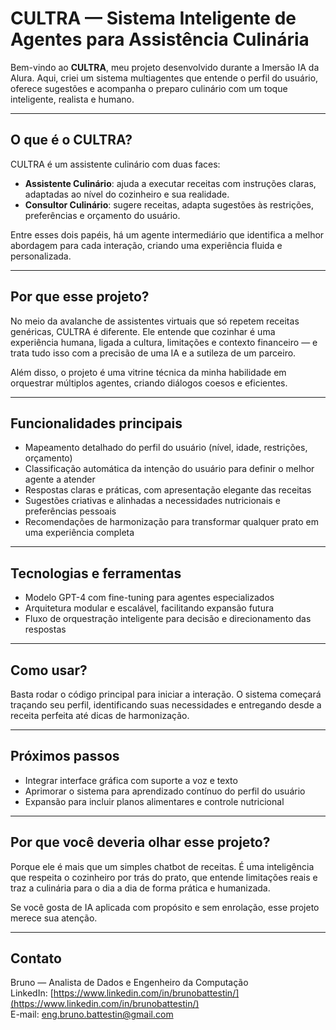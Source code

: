 # CULTRA — Sistema Inteligente de Agentes para Assistência Culinária

Bem-vindo ao **CULTRA**, meu projeto desenvolvido durante a Imersão IA da Alura. Aqui, criei um sistema multiagentes que entende o perfil do usuário, oferece sugestões e acompanha o preparo culinário com um toque inteligente, realista e humano.

---

## O que é o CULTRA?

CULTRA é um assistente culinário com duas faces:

- **Assistente Culinário**: ajuda a executar receitas com instruções claras, adaptadas ao nível do cozinheiro e sua realidade.  
- **Consultor Culinário**: sugere receitas, adapta sugestões às restrições, preferências e orçamento do usuário.

Entre esses dois papéis, há um agente intermediário que identifica a melhor abordagem para cada interação, criando uma experiência fluida e personalizada.

---

## Por que esse projeto?

No meio da avalanche de assistentes virtuais que só repetem receitas genéricas, CULTRA é diferente. Ele entende que cozinhar é uma experiência humana, ligada a cultura, limitações e contexto financeiro — e trata tudo isso com a precisão de uma IA e a sutileza de um parceiro.

Além disso, o projeto é uma vitrine técnica da minha habilidade em orquestrar múltiplos agentes, criando diálogos coesos e eficientes.

---

## Funcionalidades principais

- Mapeamento detalhado do perfil do usuário (nível, idade, restrições, orçamento)  
- Classificação automática da intenção do usuário para definir o melhor agente a atender  
- Respostas claras e práticas, com apresentação elegante das receitas  
- Sugestões criativas e alinhadas a necessidades nutricionais e preferências pessoais  
- Recomendações de harmonização para transformar qualquer prato em uma experiência completa  

---

## Tecnologias e ferramentas

- Modelo GPT-4 com fine-tuning para agentes especializados  
- Arquitetura modular e escalável, facilitando expansão futura  
- Fluxo de orquestração inteligente para decisão e direcionamento das respostas  

---

## Como usar?

Basta rodar o código principal para iniciar a interação. O sistema começará traçando seu perfil, identificando suas necessidades e entregando desde a receita perfeita até dicas de harmonização.

---

## Próximos passos

- Integrar interface gráfica com suporte a voz e texto  
- Aprimorar o sistema para aprendizado contínuo do perfil do usuário  
- Expansão para incluir planos alimentares e controle nutricional  

---

## Por que você deveria olhar esse projeto?

Porque ele é mais que um simples chatbot de receitas. É uma inteligência que respeita o cozinheiro por trás do prato, que entende limitações reais e traz a culinária para o dia a dia de forma prática e humanizada.

Se você gosta de IA aplicada com propósito e sem enrolação, esse projeto merece sua atenção.

---

## Contato

Bruno — Analista de Dados e Engenheiro da Computação  
LinkedIn: [https://www.linkedin.com/in/brunobattestin/](https://www.linkedin.com/in/brunobattestin/)  
E-mail: eng.bruno.battestin@gmail.com
